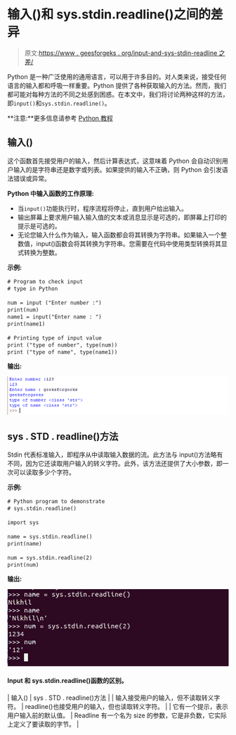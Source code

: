 # 输入()和 sys.stdin.readline()之间的差异

> 原文:[https://www . geesforgeks . org/input-and-sys-stdin-readline 之差/](https://www.geeksforgeeks.org/difference-between-input-and-sys-stdin-readline/)

Python 是一种广泛使用的通用语言，可以用于许多目的。对人类来说，接受任何语言的输入都和呼吸一样重要。Python 提供了各种获取输入的方法。然而，我们都可能对每种方法的不同之处感到困惑。在本文中，我们将讨论两种这样的方法，即`input()`和`sys.stdin.readline()`。

**注意:**更多信息请参考 [Python 教程](https://www.geeksforgeeks.org/python-tutorial/)

## 输入()

这个函数首先接受用户的输入，然后计算表达式，这意味着 Python 会自动识别用户输入的是字符串还是数字或列表。如果提供的输入不正确，则 Python 会引发语法错误或异常。

**Python 中输入函数的工作原理:**

*   当`input()`功能执行时，程序流程将停止，直到用户给出输入。
*   输出屏幕上要求用户输入输入值的文本或消息显示是可选的，即屏幕上打印的提示是可选的。
*   无论您输入什么作为输入，输入函数都会将其转换为字符串。如果输入一个整数值，input()函数会将其转换为字符串。您需要在代码中使用类型转换将其显式转换为整数。

**示例:**

```
# Program to check input  
# type in Python 

num = input ("Enter number :") 
print(num) 
name1 = input("Enter name : ") 
print(name1) 

# Printing type of input value 
print ("type of number", type(num)) 
print ("type of name", type(name1))
```

**输出:**

![python-input](img/81fb22ba432d0b6d933769256ba8c12d.png)

## sys . STD . readline()方法

Stdin 代表标准输入，即程序从中读取输入数据的流。此方法与 input()方法略有不同，因为它还读取用户输入的转义字符。此外，该方法还提供了大小参数，即一次可以读取多少个字符。

**示例:**

```
# Python program to demonstrate
# sys.stdin.readline()

import sys

name = sys.stdin.readline()
print(name)

num = sys.stdin.readline(2)
print(num)
```

**输出:**

![python-stdin](img/6c3e87e74fcb2d0e98912c6ab9316a6f.png)

#### Input 和 sys.stdin.readline()函数的区别。

| 输入() | sys . STD . readline()方法 |
| 输入接受用户的输入，但不读取转义字符。 | readline()也接受用户的输入，但也读取转义字符。 |
| 它有一个提示，表示用户输入前的默认值。 | Readline 有一个名为 size 的参数，它是非负数，它实际上定义了要读取的字节。 |